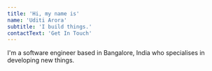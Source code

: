 ```yaml
---
title: 'Hi, my name is'
name: 'Uditi Arora'
subtitle: 'I build things.'
contactText: 'Get In Touch'
---
```


I'm a software engineer based in Bangalore, India who specialises in developing new things.
